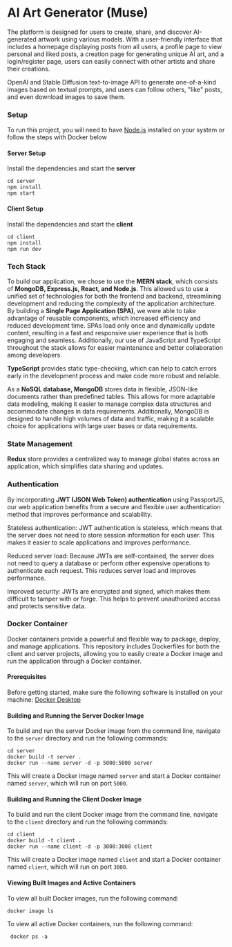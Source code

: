 # AI Art Generator (Muse)

The platform is designed for users to create, share, and discover AI-generated artwork using various models. With a user-friendly interface that includes a homepage displaying posts from all users, a profile page to view personal and liked posts, a creation page for generating unique AI art, and a login/register page, users can easily connect with other artists and share their creations.

OpenAI and Stable Diffusion text-to-image API to generate one-of-a-kind images based on textual prompts, and users can follow others, "like" posts, and even download images to save them.

### Setup

To run this project, you will need to have [Node.js](https://nodejs.org/) installed on your system or follow the steps with Docker below

#### Server Setup

Install the dependencies and start the **server**

```
cd server
npm install
npm start
```

#### Client Setup

Install the dependencies and start the **client**

```
cd client
npm install
npm run dev
```

### Tech Stack

To build our application, we chose to use the **MERN stack**, which consists of **MongoDB, Express.js, React, and Node.js**. This allowed us to use a unified set of technologies for both the frontend and backend, streamlining development and reducing the complexity of the application architecture. By building a **Single Page Application (SPA)**, we were able to take advantage of reusable components, which increased efficiency and reduced development time. SPAs load only once and dynamically update content, resulting in a fast and responsive user experience that is both engaging and seamless. Additionally, our use of JavaScript and TypeScript throughout the stack allows for easier maintenance and better collaboration among developers.

**TypeScript** provides static type-checking, which can help to catch errors early in the development process and make code more robust and reliable.

As a **NoSQL database, MongoDB** stores data in flexible, JSON-like documents rather than predefined tables. This allows for more adaptable data modeling, making it easier to manage complex data structures and accommodate changes in data requirements. Additionally, MongoDB is designed to handle high volumes of data and traffic, making it a scalable choice for applications with large user bases or data requirements.

### State Management

**Redux** store provides a centralized way to manage global states across an application, which simplifies data sharing and updates.

### Authentication

By incorporating **JWT (JSON Web Token) authentication** using PassportJS, our web application benefits from a secure and flexible user authentication method that improves performance and scalability.

Stateless authentication: JWT authentication is stateless, which means that the server does not need to store session information for each user. This makes it easier to scale applications and improves performance.

Reduced server load: Because JWTs are self-contained, the server does not need to query a database or perform other expensive operations to authenticate each request. This reduces server load and improves performance.

Improved security: JWTs are encrypted and signed, which makes them difficult to tamper with or forge. This helps to prevent unauthorized access and protects sensitive data.

### Docker Container

Docker containers provide a powerful and flexible way to package, deploy, and manage applications. This repository includes Dockerfiles for both the client and server projects, allowing you to easily create a Docker image and run the application through a Docker container.

#### Prerequisites

Before getting started, make sure the following software is installed on your machine: [Docker Desktop](https://www.docker.com/products/docker-desktop/)

#### Building and Running the Server Docker Image

To build and run the server Docker image from the command line, navigate to the `server` directory and run the following commands:

```
cd server
docker build -t server .
docker run --name server -d -p 5000:5000 server
```

This will create a Docker image named `server` and start a Docker container named `server`, which will run on port `5000`.

#### Building and Running the Client Docker Image

To build and run the client Docker image from the command line, navigate to the `client` directory and run the following commands:

```
cd client
docker build -t client .
docker run --name client -d -p 3000:3000 client
```

This will create a Docker image named `client` and start a Docker container named `client`, which will run on port `3000`.

#### Viewing Built Images and Active Containers

To view all built Docker images, run the following command:

```
docker image ls
```

To view all active Docker containers, run the following command:

```
 docker ps -a
```
